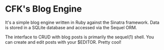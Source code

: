 # CFK's Blog Engine

It's a simple blog engine written in Ruby against the Sinatra framework.
Data is stored in a SQLite database and accessed via the Sequel ORM.

The interface to CRUD with blog posts is primarily the sequel(1) shell. You
can create and edit posts with your $EDITOR. Pretty cool!
